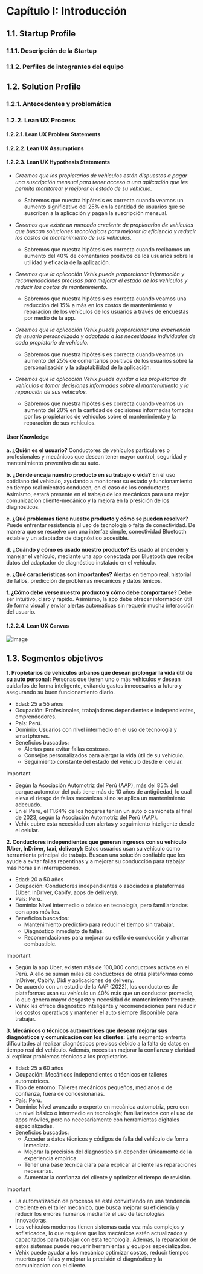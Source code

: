 # Capítulo I: Introducción
## 1.1. Startup Profile
### 1.1.1. Descripción de la Startup
### 1.1.2. Perfiles de integrantes del equipo
## 1.2. Solution Profile
### 1.2.1. Antecedentes y problemática
### 1.2.2. Lean UX Process
#### 1.2.2.1. Lean UX Problem Statements
#### 1.2.2.2. Lean UX Assumptions
#### 1.2.2.3. Lean UX Hypothesis Statements
- _Creemos que los propietarios de vehículos están dispuestos a pagar una suscripción mensual para tener acceso a una aplicación que les permita monitorear y mejorar el estado de su vehículo._
   - Sabremos que nuestra hipótesis es correcta cuando veamos un aumento significativo del 25% en la cantidad de usuarios que se suscriben a la aplicación y pagan la suscripción mensual.

- _Creemos que existe un mercado creciente de propietarios de vehículos que buscan soluciones tecnológicas para mejorar la eficiencia y reducir los costos de mantenimiento de sus vehículos._
   - Sabremos que nuestra hipótesis es correcta cuando recibamos un aumento del 40% de comentarios positivos de los usuarios sobre la utilidad y eficacia de la aplicación.

- _Creemos que la aplicación Vehix puede proporcionar información y recomendaciones precisas para mejorar el estado de los vehículos y reducir los costos de mantenimiento._
   - Sabremos que nuestra hipótesis es correcta cuando veamos una reducción del 15% a más en los costos de mantenimiento y reparación de los vehículos de los usuarios a través de encuestas por medio de la app.

- _Creemos que la aplicación Vehix puede proporcionar una experiencia de usuario personalizada y adaptada a las necesidades individuales de cada propietario de vehículo._
   - Sabremos que nuestra hipótesis es correcta cuando veamos un aumento del 25% de comentarios positivos de los usuarios sobre la personalización y la adaptabilidad de la aplicación.

- _Creemos que la aplicación Vehix puede ayudar a los propietarios de vehículos a tomar decisiones informadas sobre el mantenimiento y la reparación de sus vehículos._
   - Sabremos que nuestra hipótesis es correcta cuando veamos un aumento del 20% en la cantidad de decisiones informadas tomadas por los propietarios de vehículos sobre el mantenimiento y la reparación de sus vehículos.

#### User Knowledge

**a. ¿Quién es el usuario?**
Conductores de vehículos particulares o profesionales y mecánicos que desean tener mayor control, seguridad y mantenimiento preventivo de su auto.

**b. ¿Dónde encaja nuestro producto en su trabajo o vida?**
En el uso cotidiano del vehículo, ayudando a monitorear su estado y funcionamiento en tiempo real mientras conducen, en el caso de los conductores. Asimismo, estará presente en el trabajo de los mecánicos para una mejor comunicacion cliente-mecánico y la mejora en la presición de los diagnósticos.

**c. ¿Qué problemas tiene nuestro producto y cómo se pueden resolver?**
Puede enfrentar resistencia al uso de tecnología o falta de conectividad. De manera que se resuelve con una interfaz simple, conectividad Bluetooth estable y un adaptador de diagnóstico accesible.

**d. ¿Cuándo y cómo es usado nuestro producto?**
Es usado al encender y manejar el vehículo, mediante una app conectada por Bluetooth que recibe datos del adaptador de diagnóstico instalado en el vehículo.

**e. ¿Qué características son importantes?**
Alertas en tiempo real, historial de fallos, predicción de problemas mecánicos y datos ténicos.

**f. ¿Cómo debe verse nuestro producto y cómo debe comportarse?**
Debe ser intuitivo, claro y rápido. Asimismo, la app debe ofrecer información útil de forma visual y enviar alertas automáticas sin requerir mucha interacción del usuario.
#### 1.2.2.4. Lean UX Canvas
![Image](https://github.com/user-attachments/assets/3021521f-9141-486e-8dda-dfccf5aa34e9)
## 1.3. Segmentos objetivos
**1. Propietarios de vehículos urbanos que desean prolongar la vida útil de su auto personal:** Personas que tienen uno o más vehículos y desean cuidarlos de forma inteligente, evitando gastos innecesarios a futuro y asegurando su buen funcionamiento diario.
 - Edad: 25 a 55 años
 - Ocupación: Profesionales, trabajadores dependientes e independientes, emprendedores.
 - País: Perú.
 - Dominio: Usuarios con nivel intermedio en el uso de tecnología y smartphones.
 - Beneficios buscados:
    - Alertas para evitar fallas costosas.
    - Consejos personalizados para alargar la vida útil de su vehículo.
    - Seguimiento constante del estado del vehículo desde el celular.
  >[!IMPORTANT]
  >- Según la Asociación Automotriz del Perú (AAP), más del 85% del parque automotor del país tiene más de 10 años de antigüedad, lo cual eleva el riesgo de fallas mecánicas si no se aplica un mantenimiento adecuado. 
  >- En el Perú, el 11.64% de los hogares tenían un auto o camioneta al final de 2023, según la Asociación Automotriz del Perú (AAP). 
  >- Vehix cubre esta necesidad con alertas y seguimiento inteligente desde el celular.

**2. Conductores independientes que generan ingresos con su vehículo (Uber, InDriver, taxi, delivery):** Estos usuarios usan su vehículo como herramienta principal de trabajo. Buscan una solución confiable que los ayude a evitar fallas repentinas y a mejorar su conducción para trabajar más horas sin interrupciones.
 - Edad: 20 a 50 años
 - Ocupación: Conductores independientes o asociados a plataformas (Uber, InDriver, Cabify, apps de delivery).
 - País: Perú.
 - Dominio: Nivel intermedio o básico en tecnología, pero familiarizados con apps móviles.
 - Beneficios buscados:
    - Mantenimiento predictivo para reducir el tiempo sin trabajar.
    - Diagnóstico inmediato de fallas.
    - Recomendaciones para mejorar su estilo de conducción y ahorrar combustible.
  
  >[!IMPORTANT]
  >- Según la app Uber, existen más de 100,000 conductores activos en el Perú. A ello se suman miles de conductores de otras plataformas como InDriver, Cabify, Didi y aplicaciones de delivery. 
  >- De acuerdo con un estudio de la AAP (2022), los conductores de plataformas usan su vehículo un 40% más que un conductor promedio, lo que genera mayor desgaste y necesidad de mantenimiento frecuente. 
  >- Vehix les ofrece diagnóstico inteligente y recomendaciones para reducir los costos operativos y mantener el auto siempre disponible para trabajar.

**3. Mecánicos o técnicos automotrices que desean mejorar sus diagnósticos y comunicación con los clientes:** Este segmento enfrenta dificultades al realizar diagnósticos precisos debido a la falta de datos en tiempo real del vehículo. Además, necesitan mejorar la confianza y claridad al explicar problemas técnicos a los propietarios.
 - Edad: 25 a 60 años
 - Ocupación: Mecánicos independientes o técnicos en talleres automotrices.
 - Tipo de entorno: Talleres mecánicos pequeños, medianos o de confianza, fuera de concesionarias.
 - País: Perú.
 - Dominio: Nivel avanzado o experto en mecánica automotriz, pero con un nivel básico o intermedio en tecnología; familiarizados con el uso de apps móviles, pero no necesariamente con herramientas digitales especializadas.
 - Beneficios buscados:
   	- Acceder a datos técnicos y códigos de falla del vehículo de forma inmediata.
   	- Mejorar la precisión del diagnóstico sin depender únicamente de la experiencia empírica.
   	- Tener una base técnica clara para explicar al cliente las reparaciones necesarias.
   	- Aumentar la confianza del cliente y optimizar el tiempo de revisión.
  
  >[!IMPORTANT]
  >- La automatización de procesos se está convirtiendo en una tendencia creciente en el taller mecánico, que busca mejorar su eficiencia y reducir los errores humanos mediante el uso de tecnologías innovadoras.
   >- Los vehículos modernos tienen sistemas cada vez más complejos y sofisticados, lo que requiere que los mecánicos estén actualizados y capacitados para trabajar con esta tecnología. Además, la reparación de estos sistemas puede requerir herramientas y equipos especializados.
  >- Vehix puede ayudar a los mecánico optimizar costos, reducir tiempos muertos por fallas y mejorar la precisión el diagnóstico y la comunicacion con el cliente.
